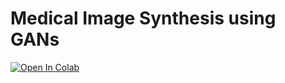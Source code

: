 # Medical Image Synthesis using GANs
[![Open In Colab](https://colab.research.google.com/assets/colab-badge.svg)](https://colab.research.google.com/github/pianoza/gan-exercise/blob/main/exercise.ipynb)
